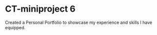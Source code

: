 # CT-miniproject 6
Created a Personal Portfolio to showcase my experience and skills I have equipped.
